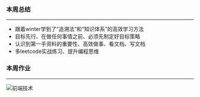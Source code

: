 ### 本周总结

---

- 跟着winter学到了“追溯法”和“知识体系”的高效学习方法
- 目标先行、在做任何事情之前、必须先制定好目标策略
- 认识到第一手资料的重要性、高效做事、看文档、写文档
- 多leetcode实战练习、提升编程思维

### 本周作业

---

![前端技术](/Volumes/Worker/前端项目/Frontend-01-Template/week01/前端技术.png)